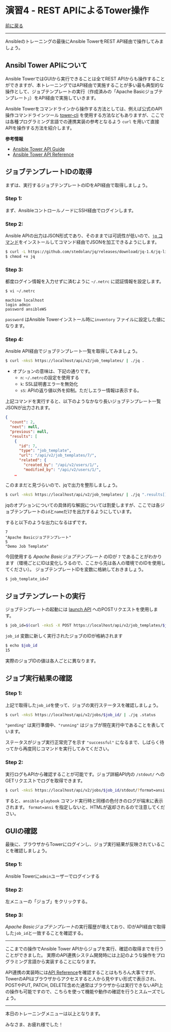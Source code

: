 # 演習4 - REST APIによるTower操作

[前に戻る](./ex3.html)

------

Ansibleのトレーニングの最後にAnsible TowerをREST API経由で操作してみましょう。

## Ansibl Tower APIについて

Ansible TowerではGUIから実行できることは全てREST APIからも操作することができますが、本トレーニングではAPI経由で実施することが多い最も典型的な操作として、ジョブテンプレートの実行（作成済みの「Apache Basicジョブテンプレート」）をAPI経由で実施していきます。

Ansible Towerをコマンドラインから操作する方法としては、例えば公式のAPI操作コマンドラインツール [tower-cli](https://docs.ansible.com/ansible-tower/latest/html/towerapi/tower_cli.html) を使用する方法などもありますが、ここでは各種プログラミング言語での連携実装の参考となるよう `curl` を用いて直接APIを操作する方法を紹介します。

**参考情報**

* [Ansible Tower API Guide](https://docs.ansible.com/ansible-tower/latest/html/towerapi/index.html)
* [Ansible Tower API Reference](https://docs.ansible.com/ansible-tower/latest/html/towerapi/api_ref.html)

## ジョブテンプレートIDの取得

まずは、実行するジョブテンプレートのIDをAPI経由で取得しましょう。

### Step 1:

まず、AnsibleコントロールノードにSSH経由でログインします。

### Step 2:

Ansible APIの出力はJSON形式であり、そのままでは可読性が低いので、[`jq` コマンド](https://stedolan.github.io/jq/)をインストールしてコマンド経由でJSONを加工できるようにします。

```bash
$ curl -L https://github.com/stedolan/jq/releases/download/jq-1.6/jq-linux64 -o jq
$ chmod +x jq
```

### Step 3:

都度ログイン情報を入力せずに済むように `~/.netrc` に認証情報を設定します。

```bash
$ vi ~/.netrc
```

```
machine localhost
login admin
password ansibleWS
```

`password` はAnsible Towerインストール時に`inventory` ファイルに設定した値になります。

### Step 4:

Ansible API経由でジョブテンプレート一覧を取得してみましょう。

```bash
$ curl -nksS https://localhost/api/v2/job_templates/ | ./jq .
```

* オプションの意味は、下記の通りです。
  * `n`: `~/.netrc`の設定を使用する
  * `k`: SSL証明書エラーを無効化
  * `sS`: APIの返り値以外を抑制。ただしエラー情報は表示する。

上記コマンドを実行すると、以下のようなかなり長いジョブテンプレート一覧JSONが出力されます。

```json
{
  "count": 2,
  "next": null,
  "previous": null,
  "results": [
    {
      "id": 7,
      "type": "job_template",
      "url": "/api/v2/job_templates/7/",
      "related": {
        "created_by": "/api/v2/users/1/",
        "modified_by": "/api/v2/users/1/",
	…
```

このままだと見づらいので、jqで出力を整形しましょう。

```bash
$ curl -nksS https://localhost/api/v2/job_templates/ | ./jq ".results[] | .id, .name"
```

jqのオプションについての具体的な解説については割愛しますが、ここでは各ジョブテンプレートの`id`と`name`だけを出力するようにしています。

すると以下のような出力になるはずです。

```
7
"Apache Basicジョブテンプレート"
5
"Demo Job Template"
```

今回使用する *Apache Basicジョブテンプレート* のIDが `7` であることがわかります（環境ごとにIDは変化しうるので、ここから先は各人の環境でのIDを使用してください）。
ジョブテンプレートIDを変数に格納しておきましょう。

```bash
$ job_template_id=7
```

## ジョブテンプレートの実行

ジョブテンプレートの起動には [launch API](https://docs.ansible.com/ansible-tower/latest/html/towerapi/api_ref.html#/Job_Templates/Job_Templates_job_templates_launch_create) へのPOSTリクエストを使用します。

```bash
$ job_id=$(curl -nksS -X POST https://localhost/api/v2/job_templates/$job_template_id/launch/ | ./jq .id)
```

`job_id` 変数に新しく実行されたジョブのIDが格納されます

```bash
$ echo $job_id
15
```

実際のジョブIDの値は各人ごとに異なります。

## ジョブ実行結果の確認

### Step 1:

上記で取得した`job_id`を使って、ジョブの実行ステータスを確認しましょう。

```bash
$ curl -nksS https://localhost/api/v2/jobs/$job_id/ | ./jq .status
```

`"pending"` は実行準備中、`"running"` はジョブが現在実行中であることを表しています。

ステータスがジョブ実行正常完了を示す `"successful"` になるまで、しばらく待ってから再度同じコマンドを実行してみてください。

### Step 2:

実行ログもAPIから確認することが可能です。ジョブ詳細API内の `/stdout/` へのGETリクエストでログを取得できます。

```bash
$ curl -nksS https://localhost/api/v2/jobs/$job_id/stdout/?format=ansi
```

すると、`ansible-playbook` コマンド実行時と同様の色付きのログが端末に表示されます。
`format=ansi` を指定しないと、HTMLが返却されるので注意してください。

## GUIの確認

最後に、ブラウザからTowerにログインし、ジョブ実行結果が反映されていることを確認しましょう。

### Step 1:

Ansible Towerに`admin`ユーザーでログインする

### Step 2:

左メニューの「ジョブ」をクリックする。

### Step 3:

*Apache Basicジョブテンプレート*の実行履歴が増えており、IDがAPI経由で取得した`job_id`と一致することを確認する。

---

ここまでの操作でAnsible Tower APIからジョブを実行、確認の取得までを行うことができました。
実際のAPI連携システム開発時には上記のような操作をプログラミング言語から実装することになります。

API連携の実装時には[API Reference](https://docs.ansible.com/ansible-tower/latest/html/towerapi/api_ref.html)を確認することはもちろん大事ですが、TowerのAPIはブラウザからアクセスすると人から見やすい形式で表示され、POSTやPUT, PATCH, DELETE含めた通常はブラウザからは実行できないAPI上の操作も可能ですので、こちらを使って機能や動作の確認を行うとスムーズでしょう。

---

本日のトレーニングメニューは以上となります。

みなさま、お疲れ様でした！